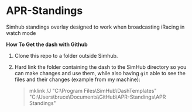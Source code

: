 # APR-Standings
Simhub standings overlay designed to work when broadcasting iRacing in watch mode


**How To Get the dash with Github**

1. Clone this repo to a folder outside Simhub.

2. Hard link the folder containing the dash  to the SimHub directory so you can make changes and use them, while also having `git` able to see the files and their changes (example from my machine):
   
   > mklink /J "C:\Program Files\SimHub\DashTemplates\" "C:\Users\bruce\Documents\GitHub\APR-Standings\APR Standings"


